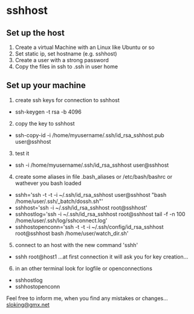 # sshhost

## Set up the host

1. Create a virtual Machine with an Linux like Ubuntu or so
2. Set static ip, set hostname (e.g. sshhost)
3. Create a user with a strong password
4. Copy the files in ssh to .ssh in user home


## Set up your machine

1. create ssh keys for connection to sshhost
 - ssh-keygen -t rsa -b 4096

2. copy the key to sshhost
 - ssh-copy-id -i /home/myusername/.ssh/id_rsa_sshhost.pub user@sshhost

3. test it
 - ssh -i /home/myusername/.ssh/id_rsa_sshhost user@sshhost

4. create some aliases in file .bash_aliases or /etc/bash/bashrc or wathever you bash loaded
 - sshh='ssh -t -t -i ~/.ssh/id_rsa_sshhost user@sshhost "bash /home/user/.ssh/_batch/dossh.sh"'
 - sshhost='ssh -i ~/.ssh/id_rsa_sshhost root@sshhost'
 - sshhostlog='ssh -i ~/.ssh/id_rsa_sshhost root@sshhost tail -f -n 100 /home/user/.ssh/log/sshconnect.log'
 - sshhostopenconn='ssh -t -t -i ~/.ssh/config/id_rsa_sshhost root@sshhost bash /home/user/watch_dir.sh'

5. connect to an host with the new command 'sshh'
 - sshh root@host1
 ...at first connection it will ask you for key creation...

6. in an other terminal look for logfile or openconnections
 - sshhostlog
 - sshhostopenconn


Feel free to inform me, when you find any mistakes or changes...
sloking@gmx.net

